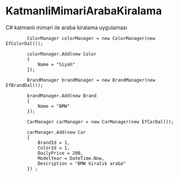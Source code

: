 # KatmanliMimariArabaKiralama
C# katmanlı mimari ile araba kiralama uygulaması


            ColorManager colorManager = new ColorManager(new EfColorDal());

            colorManager.Add(new Color
            {
                Name = "Siyah"
            });

            BrandManager brandManager = new BrandManager(new EfBrandDal());

            brandManager.Add(new Brand
            {
                Name = "BMW"
            });

            CarManager carManager = new CarManager(new EfCarDal());

            carManager.Add(new Car
            {
                BrandId = 1,
                ColorId = 1,
                DailyPrice = 200,
                ModelYear = DateTime.Now,
                Description = "BMW kiralık araba"
            }) ;
